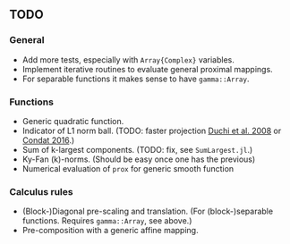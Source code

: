 ## TODO

### General

* Add more tests, especially with `Array{Complex}` variables.
* Implement iterative routines to evaluate general proximal mappings.
* For separable functions it makes sense to have `gamma::Array`.

### Functions

* Generic quadratic function.
* Indicator of L1 norm ball. (TODO: faster projection [Duchi et al. 2008](http://dl.acm.org/citation.cfm?id=1390191) or [Condat 2016](http://link.springer.com/article/10.1007/s10107-015-0946-6).)
* Sum of k-largest components. (TODO: fix, see `SumLargest.jl`.)
* Ky-Fan (k)-norms. (Should be easy once one has the previous)
* Numerical evaluation of `prox` for generic smooth function

### Calculus rules

* (Block-)Diagonal pre-scaling and translation. (For (block-)separable functions. Requires `gamma::Array`, see above.)
* Pre-composition with a generic affine mapping.
